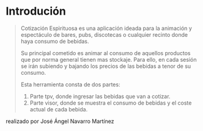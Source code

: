 Introdución
===========
>Cotización Espìrituosa es una aplicación ideada para la animación y espectáculo de bares, pubs, 
discotecas o cualquier recinto donde haya consumo de bebidas. 
>
>Su principal cometido es animar al consumo de aquellos productos que por norma general tienen mas 
stockaje. Para ello, en cada sesión se irán subiendo y bajando los precios de las bebidas a tenor de su 
consumo.
>
>Esta herramienta consta de dos partes:
>
>1. Parte tpv, donde ingresar las bebidas que van a cotizar.
>2. Parte visor, donde se muestra el consumo de bebidas y el coste actual de cada bebida.



realizado por José Ángel Navarro Martínez